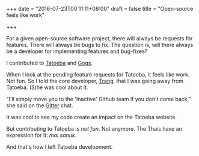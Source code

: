 +++
date = "2016-07-23T00:11:11+08:00"
draft = false
title = "Open-source feels like work"

+++

For a given open-source software project, there will always be requests for features. There will always be bugs to fix. The question is, will there always be a developer for implementing features and bug-fixes?

I contributed to [Tatoeba](http://tatoeba.org) and [Gogs](http://github.com/gogits/gogs).

When I look at the pending feature requests for Tatoeba, it feels like work. Not fun. So I told the core developer, [Trang](http://github.com/trang), that I was going away from Tatoeba. (S)he was cool about it.

"I'll simply move you to the 'Inactive' Github team if you don't come back," she said on the [Gitter](http://gitter.im) chat.

It was cool to see my code create an impact on the Tatoeba website.

But contributing to Tatoeba is *not fun*. Not anymore. The Thais have an expression for it: *mai sanuk*.

And that's how I left Tatoeba development.
